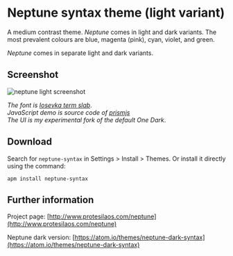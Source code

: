 # Neptune syntax theme (light variant)

A medium contrast theme. *Neptune* comes in light and dark variants. The most prevalent colours are blue, magenta (pink), cyan, violet, and green.

*Neptune* comes in separate light and dark variants.

## Screenshot

![neptune light screenshot](https://raw.githubusercontent.com/protesilaos/prot16/master/neptune/img/neptune_light_sample.png)

*The font is [Iosevka term slab](https://github.com/be5invis/Iosevka)*.  
*JavaScript demo is source code of [prismjs](http://prismjs.com/)*  
*The UI is my experimental fork of the default One Dark*.

## Download

Search for `neptune-syntax` in Settings > Install > Themes. Or install it directly using the command:

```shell
apm install neptune-syntax
```

## Further information

Project page: [http://www.protesilaos.com/neptune](http://www.protesilaos.com/neptune)

Neptune dark version: [https://atom.io/themes/neptune-dark-syntax](https://atom.io/themes/neptune-dark-syntax)
